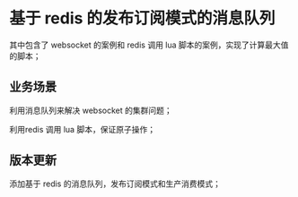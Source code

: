 # 基于 redis 的发布订阅模式的消息队列

其中包含了 websocket 的案例和 redis 调用 lua 脚本的案例，实现了计算最大值的脚本；

## 业务场景

利用消息队列来解决 websocket 的集群问题；

利用redis 调用 lua 脚本，保证原子操作；

## 版本更新

添加基于 redis 的消息队列，发布订阅模式和生产消费模式；